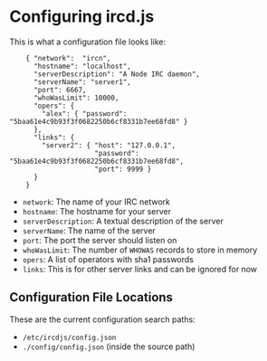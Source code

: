 # Configuring ircd.js

This is what a configuration file looks like:

        { "network":  "ircn",
          "hostname": "localhost",
          "serverDescription": "A Node IRC daemon",
          "serverName": "server1",
          "port": 6667,
          "whoWasLimit": 10000,
          "opers": {
            "alex": { "password": "5baa61e4c9b93f3f0682250b6cf8331b7ee68fd8" }
          },
          "links": {
            "server2": { "host": "127.0.0.1",
                         "password": "5baa61e4c9b93f3f0682250b6cf8331b7ee68fd8",
                         "port": 9999 }
          }
        }

* `network`: The name of your IRC network
* `hostname`: The hostname for your server
* `serverDescription`: A textual description of the server
* `serverName`: The name of the server
* `port`: The port the server should listen on
* `whoWasLimit`: The number of `WHOWAS` records to store in memory
* `opers`: A list of operators with sha1 passwords
* `links`: This is for other server links and can be ignored for now

## Configuration File Locations

These are the current configuration search paths:

* `/etc/ircdjs/config.json`
* `./config/config.json` (inside the source path)

